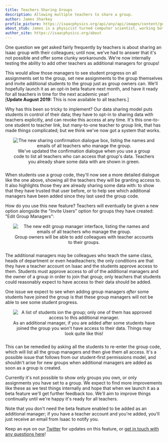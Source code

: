 ```yaml
---
title: Teachers Sharing Groups
description: Allowing multiple teachers to share a group.
author: James Sharkey
profile_picture: https://isaacphysics.org/api/any/api/images/content/general_pages/about_us/photos/js.png
about_stub: James is a physicist turned computer scientist, working both on physics and computing for Isaac
author_site: https://isaacphysics.org/about
---
```

One question we get asked fairly frequently by teachers is about sharing an Isaac group with their colleagues; until now, we've had to answer that it's not possible and offer some clunky workarounds. We're now internally testing the ability to add other teachers as additional managers for groups!

This would allow those managers to see student progress on all assignments set to the group, set new assignments to the group themselves and invite additional students to the group just as group owners can. We'll hopefully launch it as an opt-in beta feature next month, and have it ready for all teachers in time for the next academic year!
<br>[<b>Update August 2019:</b> This is now available to all teachers.]

Why has this been so tricky to implement? Our data sharing model puts students in control of their data; they have to opt-in to sharing data with teachers explicitly, and can revoke this access at any time. It's this one-to-one student to teacher link, but many-to-one teacher to group link, that has made things complicated; but we think we've now got a system that works.

<figure style="text-align:center;margin:15px auto 25px auto;width:90%;">
    <img src="{{ '/images/sharing-groups/auth-dialogue-box.png' | relative_url }}" alt="The new sharing confirmation dialogue box, listing the names and emails of all teachers who manage the group.">
    <figcaption>We've updated the confirmation dialogue when you use a group code to list all teachers who can access that group's data. Teachers you already share some data with are shown in green.</figcaption>
</figure>

When students use a group code, they'll now see a more detailed dialogue like the one above, showing all the teachers they will be granting access to. It also highlights those they are already sharing some data with: to show that they have trusted that user before, or to help see which additional managers have been added since they last used the group code.

How do you use this new feature? Teachers will eventually be given a new option alongside the "Invite Users" option for groups they have created: "Edit Group Managers":
<figure style="text-align:center;margin:15px auto 25px auto;width:90%;">
    <img src="{{ '/images/sharing-groups/add-managers-dialogue-box.png' | relative_url }}" alt="The new edit group manager interface, listing the names and emails of all teachers who manage the group.">
    <figcaption>Group owners will be able to add colleagues with teacher accounts to their groups.</figcaption>
</figure>

The additional managers may be colleagues who teach the same class, heads of department or even headteachers; the only conditions are that they have a teacher account on Isaac and the students approve access to them. Students must approve access to _all_ of the additional managers and the owner of a group in order to join that group; only teachers that students could reasonably expect to have access to their data should be added.

One issue we expect to see when adding group managers _after_ some students have joined the group is that these group managers will not be able to see some student progress.
<figure style="text-align:center;margin:15px auto 25px auto;width:90%;">
    <img src="{{ '/images/sharing-groups/group-student-list.png' | relative_url }}" alt="A list of students ion the group; only one of them has approved access to this additional manager.">
    <figcaption>As an additional manager, if you are added after some students have joined the group you won't have access to their data. Things may look quite like this!</figcaption>
</figure>

This can be remedied by asking all the students to re-enter the group code, which will list all the group managers and then give them all access. It's a possible issue that follows from our student-first permissions model, and shouldn't arise for new groups when additional managers are added as soon as a group is created.

Currently it's not possible to show only groups you own, or only assignments you have set to a group. We expect to find more improvements like these as we test things internally and hope that when we launch it as a beta feature we'll get further feedback too. We'll aim to improve things continually until we're happy it's ready for all teachers.

Note that you don't need the beta feature enabled to be added as an additional manager; if you have a teacher account and you're added, you'll just receive an email from Isaac to notify you.

Keep an eye on our <a href="https://twitter.com/isaacphysics" target="_blank">Twitter</a> for updates on this feature, or <a href="https://isaacphysics.org/contact?subject=Multiple%20Teachers%20per%20Group" target="_blank">get in touch with any questions here</a>!
